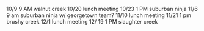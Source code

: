 10/9 9 AM walnut creek
10/20 lunch meeting
10/23 1 PM suburban ninja
11/6 9 am suburban ninja w/ georgetown team?
11/10 lunch meeting
11/21 1 pm brushy creek
12/1 lunch meeting
12/ 19 1 PM slaughter creek

